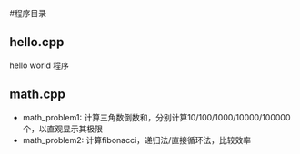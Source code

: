 #程序目录

## hello.cpp
hello world 程序

## math.cpp
* math_problem1: 计算三角数倒数和，分别计算10/100/1000/10000/100000个，以直观显示其极限
* math_problem2: 计算fibonacci，递归法/直接循环法，比较效率
